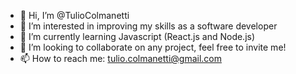 - 👋 Hi, I’m @TulioColmanetti
- 👀 I’m interested in improving my skills as a software developer
- 🌱 I’m currently learning Javascript (React.js and Node.js)
- 💞️ I’m looking to collaborate on any project, feel free to invite me!
- 📫 How to reach me: tulio.colmanetti@gmail.com

<!---
TulioColmanetti/TulioColmanetti is a ✨ special ✨ repository because its `README.md` (this file) appears on your GitHub profile.
You can click the Preview link to take a look at your changes.
--->
